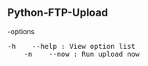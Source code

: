 ## Python-FTP-Upload
-options
  <pre>-h    --help : View option list
    -n    --now : Run upload now</pre>
